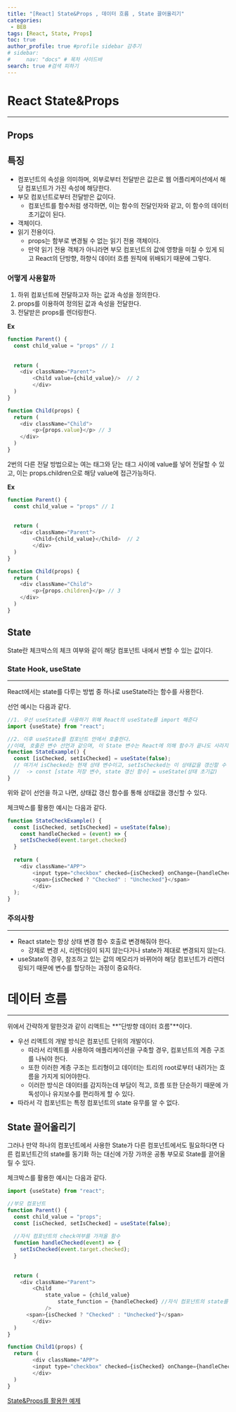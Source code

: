 ```yaml
---
title: "[React] State&Props , 데이터 흐름 , State 끌어올리기"
categories:
 - BEB
tags: [React, State, Props] 
toc: true
author_profile: true #profile sidebar 감추기
# sidebar:
#     nav: "docs" # 목차 사이드바
search: true #검색 피하기
---
```


# React State&Props

----------------------



## Props

## 특징

- 컴포넌트의 속성을 의미하며, 외부로부터 전달받은 값은로 웹 어플리케이션에서 해당 컴포넌트가 가진 속성에 해당한다.
- 부모 컴포넌트로부터 전달받은 값이다.
  - 컴포넌트를 함수처럼 생각하면, 이는 함수의 전달인자와 같고, 이 함수의 데이터 초기값이 된다.
- 객체이다.
- 읽기 전용이다.
  - props는 함부로 변경될 수 없는 읽기 전용 객체이다.
  - 만약 읽기 전용 객체가 아니라면 부모 컴포넌트의 값에 영향을 미칠 수 있게 되고 React의 단방향, 하향식 데이터 흐름 원칙에 위배되기 때문에 그렇다.



### 어떻게 사용할까

1. 하위 컴포넌트에 전달하고자 하는 값과 속성을 정의한다.
2. props를 이용하여 정의된 값과 속성을 전달한다.
3. 전달받은 props를 렌더링한다.

**Ex**

```js
function Parent() {
  const child_value = "props" // 1
  
  
  return (
  	<div className="Parent">
    	<Child value={child_value}/>  // 2
		</div>
  )
}

function Child(props) {
  return (
  	<div className="Child">
    	<p>{props.value}</p> // 3
    </div>
  )
}
```

2번의 다른 전달 방법으로는 여는 태그와 닫는 태그 사이에 value를 넣어 전달할 수 있고, 이는 props.children으로 해당 value에 접근가능하다.

**Ex**

```js
function Parent() {
  const child_value = "props" // 1
  
  
  return (
  	<div className="Parent">
    	<Child>{child_value}</Child>  // 2
		</div>
  )
}

function Child(props) {
  return (
  	<div className="Child">
    	<p>{props.children}</p> // 3
    </div>
  )
}
```



## State

State란 체크박스의 체크 여부와 같이 해당 컴포넌트 내에서 변할 수 있는 값이다.



### State Hook, useState

----------------------

React에서는 state를 다루는 방법 중 하나로 useState라는 함수를 사용한다.

선언 예시는 다음과 같다.

```js
//1. 우선 useState를 사용하기 위해 React의 useState를 import 해준다
import {useState} from "react";

//2. 이후 useState를 컴포넌트 안에서 호출한다.
//이때, 호출은 변수 선언과 같으며, 이 State 변수는 React에 의해 함수가 끝나도 사라지지 않는다.
function StateExample() {
  const [isChecked, setIsChecked] = useState(false);
  // 여기서 isChecked는 현재 상태 변수이고, setIsChecked는 이 상태값을 갱신할 수 있는 함수이다. useState()의 괄호 안은 상태 초기값이 들어간다.
  //  -> const [state 저장 변수, state 갱신 함수] = useState(상태 초기값)
}
```

위와 같이 선언을 하고 나면, 상태값 갱신 함수를 통해 상태값을 갱신할 수 있다.

체크박스를 활용한 예시는 다음과 같다.

```js
function StateCheckExample() {
  const [isChecked, setIsChecked] = useState(false);
	const handleChecked = (event) => {
    setIsChecked(event.target.checked)
  }
  
  return (
  	<div className="APP">
    	<input type="checkbox" checked={isChecked} onChange={handleChecked} />
    	<span>{isChecked ? "Checked" : "Unchecked"}</span>
		</div>
  );
}
```



### 주의사항

----------------------

- React state는 항상 상태 변경 함수 호출로 변경해줘야 한다.
  - 강제로 변경 시, 리렌더링이 되지 않는다거나 state가 제대로 변경되지 않는다.
- useState의 경우, 참조하고 있는 값의 메모리가 바뀌어야 해당 컴포넌트가 리렌더링되기 때문에 변수를 할당하는 과정이 중요하다.



# 데이터 흐름

----------------------

위에서 간략하게 말한것과 같이 리액트는 **"단방향 데이터 흐름"**이다.

- 우선 리액트의 개발 방식은 컴포넌트 단위의 개발이다.
  - 따라서 리액트를 사용하여 애플리케이션을 구축할 경우, 컴포넌트의 계층 구조를 나눠야 한다.
  - 또한 이러한 계층 구조는 트리형이고 데이터는 트리의 root로부터 내려가는 흐름을 가지게 되어야한다.
  - 이러한 방식은 데이터를 감지하는데 부담이 적고, 흐름 또한 단순하기 때문에 가독성이나 유지보수를 편리하게 할 수 있다.
- 따라서 각 컴포넌트는 특정 컴포넌트의 state 유무를 알 수 없다.



## State 끌어올리기

그러나 만약 하나의 컴포넌트에서 사용한 State가 다른 컴포넌트에서도 필요하다면 다른 컴포넌트간의 state를 동기화 하는 대신에 가장 가까운 공통 부모로 State를 끌어올릴 수 있다. 

체크박스를 활용한 예시는 다음과 같다.

```js
import {useState} from "react";

//부모 컴포넌트
function Parent() {
  const child_value = "props";
  const [isChecked, setIsChecked] = useState(false);
  
  //자식 컴포넌트의 check여부를 가져올 함수
  function handleChecked(event) => {
    setIsChecked(event.target.checked);
  }
  
  
  return (
  	<div className="Parent">
    	<Child
    		state_value = {child_value}
				state_function = {handleChecked} //자식 컴포넌트의 state를 동기화 시키기 위한 함수 전달
			/>
      <span>{isChecked ? "Checked" : "Unchecked"}</span>
		</div>
  )
}

function Child1(props) {
  return (
		<div className="APP">
    	<input type="checkbox" checked={isChecked} onChange={handleChecked} /> 
		</div>
  )
}

```



[State&Props를 활용한 예제](https://github.com/apfl99/im-sprint-react-twittler-state-props)

